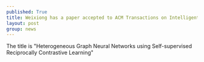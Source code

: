 ```yaml
---
published: True
title: Weixiong has a paper accepted to ACM Transactions on Intelligent Systems and Technology
layout: post
group: news
---
```

The title is "Heterogeneous Graph Neural Networks using Self-supervised Reciprocally Contrastive Learning"

